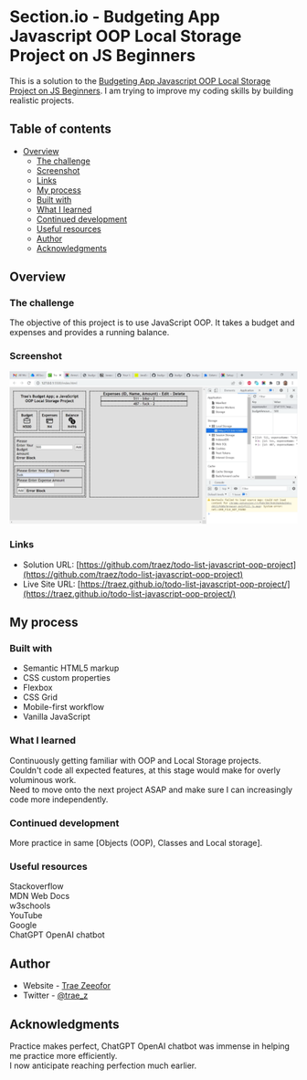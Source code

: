 # Section.io - Budgeting App Javascript OOP Local Storage Project on JS Beginners

This is a solution to the [Budgeting App Javascript OOP Local Storage Project on JS Beginners](https://jsbeginners.com/todo-list-javascript-project-v1/). I am trying to improve my coding skills by building realistic projects. 

## Table of contents

- [Overview](#overview)
  - [The challenge](#the-challenge)
  - [Screenshot](#screenshot)
  - [Links](#links)
  - [My process](#my-process)
  - [Built with](#built-with)
  - [What I learned](#what-i-learned)
  - [Continued development](#continued-development)
  - [Useful resources](#useful-resources)
  - [Author](#author)
  - [Acknowledgments](#acknowledgments)

## Overview

### The challenge

The objective of this project is to use JavaScript OOP. It takes a budget and expenses and provides a running balance. 

### Screenshot

![](screenshot-desktop.png)

### Links

- Solution URL: [https://github.com/traez/todo-list-javascript-oop-project](https://github.com/traez/todo-list-javascript-oop-project)
- Live Site URL: [https://traez.github.io/todo-list-javascript-oop-project/](https://traez.github.io/todo-list-javascript-oop-project/)

## My process

### Built with

- Semantic HTML5 markup
- CSS custom properties
- Flexbox
- CSS Grid
- Mobile-first workflow
- Vanilla JavaScript

### What I learned

Continuously getting familiar with OOP and Local Storage projects.  
Couldn't code all expected features, at this stage would make for overly voluminous work.  
Need to move onto the next project ASAP and make sure I can increasingly code more independently.  

### Continued development

More practice in same [Objects (OOP), Classes and Local storage].    

### Useful resources

Stackoverflow  
MDN Web Docs  
w3schools  
YouTube  
Google  
ChatGPT OpenAI chatbot  

## Author

- Website - [Trae Zeeofor](https://github.com/traez)  
- Twitter - [@trae_z](https://twitter.com/trae_z) 

## Acknowledgments

Practice makes perfect, ChatGPT OpenAI chatbot was immense in helping me practice more efficiently.  
I now anticipate reaching perfection much earlier.  
